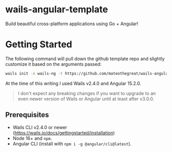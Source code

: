 # wails-angular-template

Build beautiful cross-platform applications using Go + Angular!

# Getting Started

The following command will pull down the github template repo
and slightly customize it based on the arguments passed:

```bash
wails init -n wails-ng -t https://github.com/mateothegreat/wails-angular-template
```
At the time of this writing I used Wails v2.4.0 and Angular 15.2.0.

> I don't expect any breaking changes if you want to upgrade to an
> even newer version of Wails or Angular until at least after v3.0.0.


## Prerequisites

* Wails CLI v2.4.0 or newer (https://wails.io/docs/gettingstarted/installation)
* Node 16+ and `npm`.
* Angular CLI (install with `npm i -g @angular/cli@latest`).